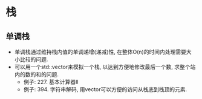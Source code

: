 # 栈
## 单调栈
- 单调栈通过维持栈内值的单调递增(递减)性, 在整体O(n)的时间内处理需要大小比较的问题.
- 可以用一个std::vector来模拟一个栈, 以达到方便地修改最后一个数, 求整个站内的数的和的问题.
  - 例子: 227. 基本计算器II
  - 例子: 394. 字符串解码, 用vector可以方便的访问从栈底到栈顶的元素.